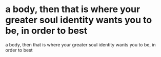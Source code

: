 # a body, then that is where your greater soul identity wants you to be, in order to best

a body, then that is where your greater soul identity wants you to be, in order to best